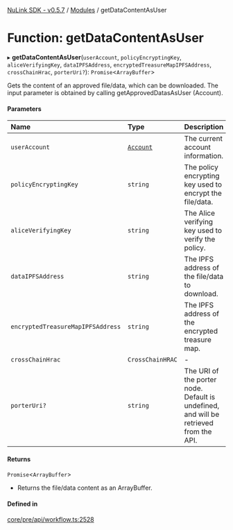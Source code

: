 [NuLink SDK - v0.5.7](../README.md) / [Modules](../modules.md) / getDataContentAsUser

# Function: getDataContentAsUser

▸ **getDataContentAsUser**(`userAccount`, `policyEncryptingKey`, `aliceVerifyingKey`, `dataIPFSAddress`, `encryptedTreasureMapIPFSAddress`, `crossChainHrac`, `porterUri?`): `Promise`<`ArrayBuffer`\>

Gets the content of an approved file/data, which can be downloaded. The input parameter is obtained by calling getApprovedDatasAsUser (Account).

#### Parameters

| Name | Type | Description |
| :------ | :------ | :------ |
| `userAccount` | [`Account`](../classes/Account.md) | The current account information. |
| `policyEncryptingKey` | `string` | The policy encrypting key used to encrypt the file/data. |
| `aliceVerifyingKey` | `string` | The Alice verifying key used to verify the policy. |
| `dataIPFSAddress` | `string` | The IPFS address of the file/data to download. |
| `encryptedTreasureMapIPFSAddress` | `string` | The IPFS address of the encrypted treasure map. |
| `crossChainHrac` | `CrossChainHRAC` | - |
| `porterUri?` | `string` | The URI of the porter node. Default is undefined, and will be retrieved from the API. |

#### Returns

`Promise`<`ArrayBuffer`\>

- Returns the file/data content as an ArrayBuffer.

#### Defined in

[core/pre/api/workflow.ts:2528](https://github.com/NuLink-network/nulink-sdk/blob/65ffe0d/src/core/pre/api/workflow.ts#L2528)
